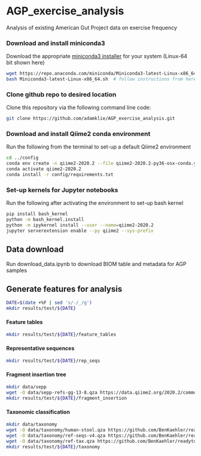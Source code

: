 # AGP_exercise_analysis
Analysis of existing American Gut Project data on exercise frequency

### Download and install miniconda3
Download the appropriate [miniconda3 installer](https://docs.conda.io/en/latest/miniconda.html) for your system (Linux-64 bit shown here)
```bash
wget https://repo.anaconda.com/miniconda/Miniconda3-latest-Linux-x86_64.sh
bash Miniconda3-latest-Linux-x86_64.sh  # follow instructions from here
```

### Clone github repo to desired location
Clone this repository via the following command line code:
```bash
git clone https://github.com/adamklie/AGP_exercise_analysis.git
```

### Download and install Qiime2 conda environment 
Run the following from the terminal to set-up a default Qiime2 environment
```bash
cd ../config
conda env create -n qiime2-2020.2 --file qiime2-2020.2-py36-osx-conda.yml
conda activate qiime2-2020.2
conda install -r config/requirements.txt
```

### Set-up kernels for Jupyter notebooks
Run the following after activating the environment to set-up bash kernel
```bash
pip install bash_kernel
python -m bash_kernel.install
python -m ipykernel install --user --name=qiime2-2020.2
jupyter serverextension enable --py qiime2 --sys-prefix
```

## Data download
Run download_data.ipynb to download BIOM table and metadata for AGP samples

## Generate features for analysis
```bash
DATE=$(date +%F | sed 's/-/_/g')
mkdir results/test/${DATE}
```

#### Feature tables
```bash
mkdir results/test/${DATE}/feature_tables
```

#### Representative sequences
```bash
mkdir results/test/${DATE}/rep_seqs
```

#### Fragment insertion tree
```bash
mkdir data/sepp
wget -O data/sepp-refs-gg-13-8.qza https://data.qiime2.org/2020.2/common/sepp-refs-gg-13-8.qza
mkdir results/test/${DATE}/fragment_insertion
````

#### Taxonomic classification
```bash
mkdir data/taxonomy
wget -O data/taxonomy/human-stool.qza https://github.com/BenKaehler/readytowear/raw/master/data/gg_13_8/515f-806r/human-stool.qza
wget -O data/taxonomy/ref-seqs-v4.qza https://github.com/BenKaehler/readytowear/raw/master/data/gg_13_8/515f-806r/ref-seqs-v4.qza
wget -O data/taxonomy/ref-tax.qza https://github.com/BenKaehler/readytowear/raw/master/data/gg_13_8/515f-806r/ref-tax.qza
mkdir results/test/${DATE}/taxonomy
```